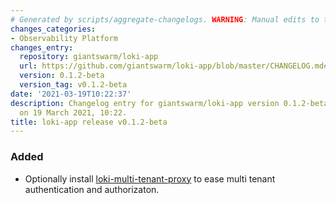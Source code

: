 ```yaml
---
# Generated by scripts/aggregate-changelogs. WARNING: Manual edits to this files will be overwritten.
changes_categories:
- Observability Platform
changes_entry:
  repository: giantswarm/loki-app
  url: https://github.com/giantswarm/loki-app/blob/master/CHANGELOG.md#012-beta---2021-03-19
  version: 0.1.2-beta
  version_tag: v0.1.2-beta
date: '2021-03-19T10:22:37'
description: Changelog entry for giantswarm/loki-app version 0.1.2-beta, published
  on 19 March 2021, 10:22.
title: loki-app release v0.1.2-beta
---
```


### Added
- Optionally install [loki-multi-tenant-proxy](https://github.com/k8spin/loki-multi-tenant-proxy) to ease multi tenant authentication and authorizaton.
